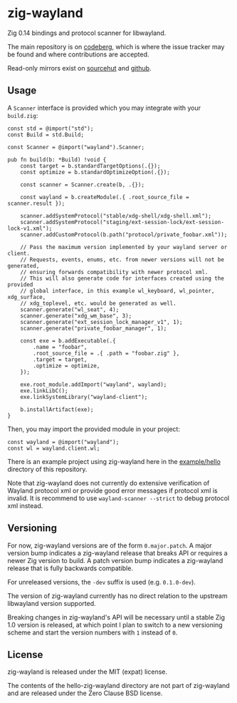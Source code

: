 # zig-wayland

Zig 0.14 bindings and protocol scanner for libwayland.

The main repository is on [codeberg](https://codeberg.org/ifreund/zig-wayland),
which is where the issue tracker may be found and where contributions are accepted.

Read-only mirrors exist on [sourcehut](https://git.sr.ht/~ifreund/zig-wayland)
and [github](https://github.com/ifreund/zig-wayland).

## Usage

A `Scanner` interface is provided which you may integrate with your `build.zig`:

```zig
const std = @import("std");
const Build = std.Build;

const Scanner = @import("wayland").Scanner;

pub fn build(b: *Build) !void {
    const target = b.standardTargetOptions(.{});
    const optimize = b.standardOptimizeOption(.{});

    const scanner = Scanner.create(b, .{});

    const wayland = b.createModule(.{ .root_source_file = scanner.result });

    scanner.addSystemProtocol("stable/xdg-shell/xdg-shell.xml");
    scanner.addSystemProtocol("staging/ext-session-lock/ext-session-lock-v1.xml");
    scanner.addCustomProtocol(b.path("protocol/private_foobar.xml"));

    // Pass the maximum version implemented by your wayland server or client.
    // Requests, events, enums, etc. from newer versions will not be generated,
    // ensuring forwards compatibility with newer protocol xml.
    // This will also generate code for interfaces created using the provided
    // global interface, in this example wl_keyboard, wl_pointer, xdg_surface,
    // xdg_toplevel, etc. would be generated as well.
    scanner.generate("wl_seat", 4);
    scanner.generate("xdg_wm_base", 3);
    scanner.generate("ext_session_lock_manager_v1", 1);
    scanner.generate("private_foobar_manager", 1);

    const exe = b.addExecutable(.{
        .name = "foobar",
        .root_source_file = .{ .path = "foobar.zig" },
        .target = target,
        .optimize = optimize,
    });

    exe.root_module.addImport("wayland", wayland);
    exe.linkLibC();
    exe.linkSystemLibrary("wayland-client");

    b.installArtifact(exe);
}
```

Then, you may import the provided module in your project:

```zig
const wayland = @import("wayland");
const wl = wayland.client.wl;
```

There is an example project using zig-wayland here in the
[example/hello](./example/hello) directory of this repository.

Note that zig-wayland does not currently do extensive verification of Wayland
protocol xml or provide good error messages if protocol xml is invalid. It is
recommend to use `wayland-scanner --strict` to debug protocol xml instead.

## Versioning

For now, zig-wayland versions are of the form `0.major.patch`. A major version
bump indicates a zig-wayland release that breaks API or requires a newer Zig
version to build. A patch version bump indicates a zig-wayland release that is
fully backwards compatible.

For unreleased versions, the `-dev` suffix is used (e.g. `0.1.0-dev`).

The version of zig-wayland currently has no direct relation to the upstream
libwayland version supported.

Breaking changes in zig-wayland's API will be necessary until a stable Zig 1.0
version is released, at which point I plan to switch to a new versioning scheme
and start the version numbers with `1` instead of `0`.

## License

zig-wayland is released under the MIT (expat) license.

The contents of the hello-zig-wayland directory are not part of zig-wayland and are released under the Zero Clause BSD license.
